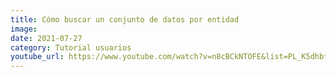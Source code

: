 ```yaml
---
title: Cómo buscar un conjunto de datos por entidad
image: 
date: 2021-07-27
category: Tutorial usuarios
youtube_url: https://www.youtube.com/watch?v=n8cBCkNTOFE&list=PL_K5dhbfg0DowESVMxKa2jpzcBsuqB-0h&index=3&ab_channel=Datasketch
---
```




